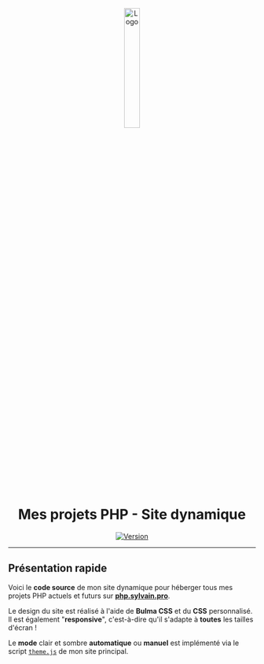 <div align="center">
  <a href="https://php.sylvain.pro"><img src="https://php.sylvain.pro/assets/images/logo.png" alt="Logo" width="25%" height="auto"/></a>

  # Mes projets PHP - Site dynamique
  [![Version](https://custom-icon-badges.demolab.com/badge/Version%20:-v1.0.7-6479ee?logo=php.sylvain.pro&labelColor=23272A)](https://github.com/20syldev/php/releases/latest)
</div>

---

## Présentation rapide
Voici le **code source** de mon site dynamique pour héberger tous mes projets PHP actuels et futurs sur **[php.sylvain.pro](https://php.sylvain.pro)**.

Le design du site est réalisé à l'aide de **Bulma CSS** et du **CSS** personnalisé. Il est également "**responsive**", c'est-à-dire qu'il s'adapte à **toutes** les tailles d'écran !

Le **mode** clair et sombre **automatique** ou **manuel** est implémenté via le script [`theme.js`](https://sylvain.pro/assets/js/theme.js) de mon site principal.
